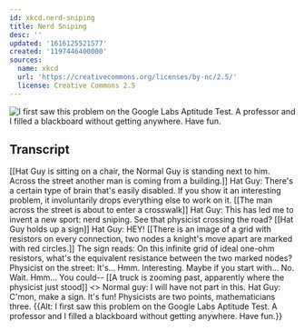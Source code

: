 ```yaml
---
id: xkcd.nerd-sniping
title: Nerd Sniping
desc: ''
updated: '1616125521577'
created: '1197446400000'
sources:
  name: xkcd
  url: 'https://creativecommons.org/licenses/by-nc/2.5/'
  license: Creative Commons 2.5
---
```

![I first saw this problem on the Google Labs Aptitude Test.  A professor and I filled a blackboard without getting anywhere.  Have fun.](https://imgs.xkcd.com/comics/nerd_sniping.png)

## Transcript
[[Hat Guy is sitting on a chair, the Normal Guy is standing next to him. Across the street another man is coming from a building.]]
Hat Guy: There's a certain type of brain that's easily disabled. If you show it an interesting problem, it involuntarily drops everything else to work on it.
[[The man across the street is about to enter a crosswalk]]
Hat Guy: This has led me to invent a new sport: nerd sniping. See that physicist crossing the road?
[[Hat Guy holds up a sign]]
Hat Guy: HEY!
[[There is an image of a grid with resistors on every connection, two nodes a knight's move apart are marked with red circles.]]
The sign reads: On this infinite grid of ideal one-ohm resistors, what's the equivalent resistance between the two marked nodes?
Physicist on the street: It's... Hmm. Interesting. Maybe if you start with... No. Wait. Hmm... You could--
[[A truck is zooming past, apparently where the physicist just stood]]
<<FOOOOM>>
Normal guy: I will have not part in this.
Hat Guy: C'mon, make a sign. It's fun! Physicists are two points, mathematicians three.
{{Alt: I first saw this problem on the Google Labs Aptitude Test.  A professor and I filled a blackboard without getting anywhere.  Have fun.}}
